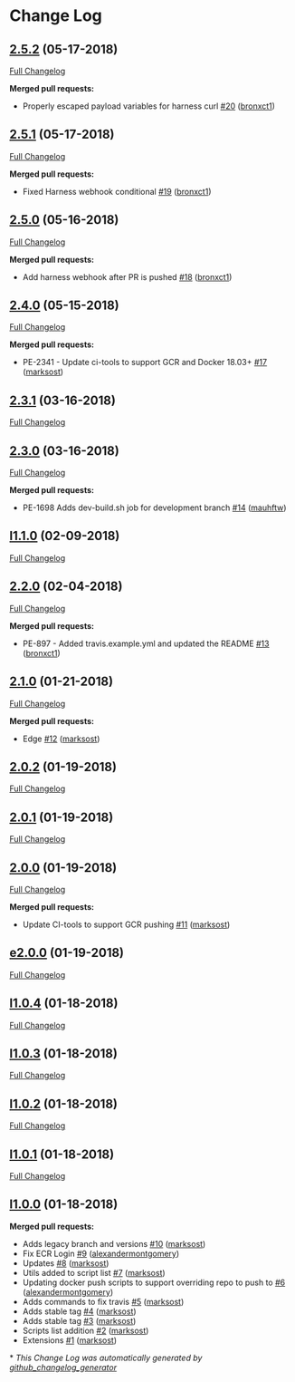 # Change Log

## [2.5.2](https://github.com/soulcycle/ci-tools/tree/2.5.2) (05-17-2018)
[Full Changelog](https://github.com/soulcycle/ci-tools/compare/2.5.1...2.5.2)

**Merged pull requests:**

- Properly escaped payload variables for harness curl [\#20](https://github.com/soulcycle/ci-tools/pull/20) ([bronxct1](https://github.com/bronxct1))

## [2.5.1](https://github.com/soulcycle/ci-tools/tree/2.5.1) (05-17-2018)
[Full Changelog](https://github.com/soulcycle/ci-tools/compare/2.5.0...2.5.1)

**Merged pull requests:**

- Fixed Harness webhook conditional [\#19](https://github.com/soulcycle/ci-tools/pull/19) ([bronxct1](https://github.com/bronxct1))

## [2.5.0](https://github.com/soulcycle/ci-tools/tree/2.5.0) (05-16-2018)
[Full Changelog](https://github.com/soulcycle/ci-tools/compare/2.4.0...2.5.0)

**Merged pull requests:**

- Add harness webhook after PR is pushed [\#18](https://github.com/soulcycle/ci-tools/pull/18) ([bronxct1](https://github.com/bronxct1))

## [2.4.0](https://github.com/soulcycle/ci-tools/tree/2.4.0) (05-15-2018)
[Full Changelog](https://github.com/soulcycle/ci-tools/compare/2.3.1...2.4.0)

**Merged pull requests:**

- PE-2341 - Update ci-tools to support GCR and Docker 18.03+ [\#17](https://github.com/soulcycle/ci-tools/pull/17) ([marksost](https://github.com/marksost))

## [2.3.1](https://github.com/soulcycle/ci-tools/tree/2.3.1) (03-16-2018)
[Full Changelog](https://github.com/soulcycle/ci-tools/compare/2.3.0...2.3.1)

## [2.3.0](https://github.com/soulcycle/ci-tools/tree/2.3.0) (03-16-2018)
[Full Changelog](https://github.com/soulcycle/ci-tools/compare/l1.1.0...2.3.0)

**Merged pull requests:**

- PE-1698 Adds dev-build.sh job for development branch [\#14](https://github.com/soulcycle/ci-tools/pull/14) ([mauhftw](https://github.com/mauhftw))

## [l1.1.0](https://github.com/soulcycle/ci-tools/tree/l1.1.0) (02-09-2018)
[Full Changelog](https://github.com/soulcycle/ci-tools/compare/2.2.0...l1.1.0)

## [2.2.0](https://github.com/soulcycle/ci-tools/tree/2.2.0) (02-04-2018)
[Full Changelog](https://github.com/soulcycle/ci-tools/compare/2.1.0...2.2.0)

**Merged pull requests:**

- PE-897 - Added travis.example.yml and updated the README [\#13](https://github.com/soulcycle/ci-tools/pull/13) ([bronxct1](https://github.com/bronxct1))

## [2.1.0](https://github.com/soulcycle/ci-tools/tree/2.1.0) (01-21-2018)
[Full Changelog](https://github.com/soulcycle/ci-tools/compare/2.0.2...2.1.0)

**Merged pull requests:**

- Edge [\#12](https://github.com/soulcycle/ci-tools/pull/12) ([marksost](https://github.com/marksost))

## [2.0.2](https://github.com/soulcycle/ci-tools/tree/2.0.2) (01-19-2018)
[Full Changelog](https://github.com/soulcycle/ci-tools/compare/2.0.1...2.0.2)

## [2.0.1](https://github.com/soulcycle/ci-tools/tree/2.0.1) (01-19-2018)
[Full Changelog](https://github.com/soulcycle/ci-tools/compare/2.0.0...2.0.1)

## [2.0.0](https://github.com/soulcycle/ci-tools/tree/2.0.0) (01-19-2018)
[Full Changelog](https://github.com/soulcycle/ci-tools/compare/e2.0.0...2.0.0)

**Merged pull requests:**

- Update CI-tools to support GCR pushing [\#11](https://github.com/soulcycle/ci-tools/pull/11) ([marksost](https://github.com/marksost))

## [e2.0.0](https://github.com/soulcycle/ci-tools/tree/e2.0.0) (01-19-2018)
[Full Changelog](https://github.com/soulcycle/ci-tools/compare/l1.0.4...e2.0.0)

## [l1.0.4](https://github.com/soulcycle/ci-tools/tree/l1.0.4) (01-18-2018)
[Full Changelog](https://github.com/soulcycle/ci-tools/compare/l1.0.3...l1.0.4)

## [l1.0.3](https://github.com/soulcycle/ci-tools/tree/l1.0.3) (01-18-2018)
[Full Changelog](https://github.com/soulcycle/ci-tools/compare/l1.0.2...l1.0.3)

## [l1.0.2](https://github.com/soulcycle/ci-tools/tree/l1.0.2) (01-18-2018)
[Full Changelog](https://github.com/soulcycle/ci-tools/compare/l1.0.1...l1.0.2)

## [l1.0.1](https://github.com/soulcycle/ci-tools/tree/l1.0.1) (01-18-2018)
[Full Changelog](https://github.com/soulcycle/ci-tools/compare/l1.0.0...l1.0.1)

## [l1.0.0](https://github.com/soulcycle/ci-tools/tree/l1.0.0) (01-18-2018)
**Merged pull requests:**

- Adds legacy branch and versions [\#10](https://github.com/soulcycle/ci-tools/pull/10) ([marksost](https://github.com/marksost))
- Fix ECR Login [\#9](https://github.com/soulcycle/ci-tools/pull/9) ([alexandermontgomery](https://github.com/alexandermontgomery))
- Updates [\#8](https://github.com/soulcycle/ci-tools/pull/8) ([marksost](https://github.com/marksost))
- Utils added to script list [\#7](https://github.com/soulcycle/ci-tools/pull/7) ([marksost](https://github.com/marksost))
- Updating docker push scripts to support overriding repo to push to [\#6](https://github.com/soulcycle/ci-tools/pull/6) ([alexandermontgomery](https://github.com/alexandermontgomery))
- Adds commands to fix travis [\#5](https://github.com/soulcycle/ci-tools/pull/5) ([marksost](https://github.com/marksost))
- Adds stable tag [\#4](https://github.com/soulcycle/ci-tools/pull/4) ([marksost](https://github.com/marksost))
- Adds stable tag [\#3](https://github.com/soulcycle/ci-tools/pull/3) ([marksost](https://github.com/marksost))
- Scripts list addition [\#2](https://github.com/soulcycle/ci-tools/pull/2) ([marksost](https://github.com/marksost))
- Extensions [\#1](https://github.com/soulcycle/ci-tools/pull/1) ([marksost](https://github.com/marksost))



\* *This Change Log was automatically generated by [github_changelog_generator](https://github.com/skywinder/Github-Changelog-Generator)*
